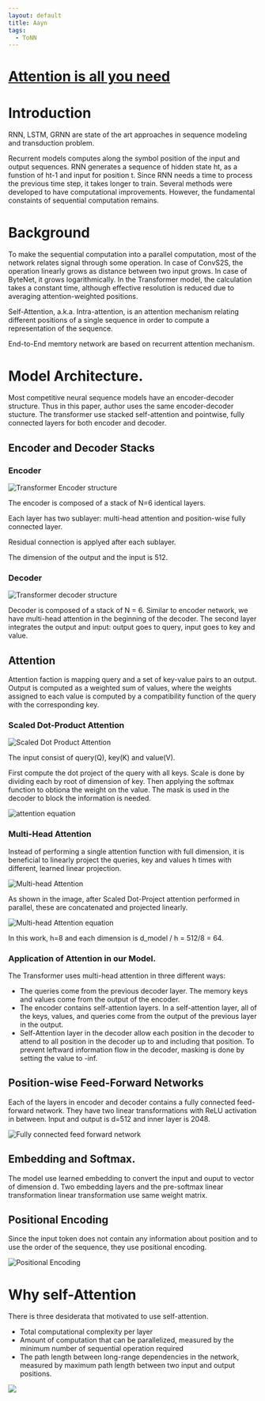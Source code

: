 ```yaml
---
layout: default
title: Aayn
tags:
  - ToNN
---
```

# [Attention is all you need](https://arxiv.org/pdf/1706.03762.pdf)

# Introduction

RNN, LSTM, GRNN are state of the art approaches in sequence modeling and transduction problem. 

Recurrent models computes along the symbol position of the input and output sequences. RNN generates a sequence of hidden state ht, as a funstion of ht-1 and input for position t. Since RNN needs a time to process the previous time step, it takes longer to train. Several methods were developed to have computational improvements. However, the fundamental constaints of sequential computation remains.

# Background

To make the sequential computation into a parallel computation, most of the network relates signal through some operation. In case of ConvS2S, the operation linearly grows as distance between two input grows. In case of ByteNet, it grows logarithmically. In the Transformer model, the calculation takes a constant time, although effective resolution is reduced due to averaging attention-weighted positions.

Self-Attention, a.k.a. Intra-attention, is an attention mechanism relating different positions of a single sequence in order to compute a representation of the sequence.

End-to-End memtory network are based on recurrent attention mechanism.

# Model Architecture.

Most competitive neural sequence models have an encoder-decoder structure. Thus in this paper, author uses the same encoder-decoder stucture. The transformer use stacked self-attention and pointwise, fully connected layers for both encoder and decoder.

## Encoder and Decoder Stacks

### Encoder

![Transformer Encoder structure](/assets/images/ToNN/aayn/Transformer_encoder.png)

The encoder is composed of a stack of N=6 identical layers. 

Each layer has two sublayer: multi-head attention and position-wise fully connected layer.

Residual connection is applyed after each sublayer. 

The dimension of the output and the input is 512.

### Decoder

![Transformer decoder structure](/assets/images/ToNN/aayn/Transformer_decoder.png)

Decoder is composed of a stack of N = 6. Similar to encoder network, we have multi-head attention in the beginning of the decoder. The second layer integrates the output and input: output goes to query, input goes to key and value.

## Attention

Attention faction is mapping query and a set of key-value pairs to an output. Output is computed as a weighted sum of values, where the weights assigned to each value is computed by a compatibility function of the query with the corresponding key.

### Scaled Dot-Product Attention

![Scaled Dot Product Attention](/assets/images/ToNN/aayn/Scaled_Dot-Project_Attention.png)

The input consist of query(Q), key(K) and value(V).

First compute the dot project of the query with all keys. Scale is done by dividing each by root of dimension of key. Then applying the softmax function to obtiona the weight on the value. The mask is used in the decoder to block the information is needed.

![attention equation](/assets/images/ToNN/aayn/Attention_equation.png)

### Multi-Head Attention

Instead of performing a single attention function with full dimension, it is beneficial to linearly project the queries, key and values h times with different, learned linear projection.

![Multi-head Attention](/assets/images/ToNN/aayn/Multi-Head_Attention.png)

As shown in the image, after Scaled Dot-Project attention performed in parallel, these are concatenated and projected linearly.

![Multi-head Attention equation](/assets/images/ToNN/aayn/Multi-Head_Attention_equation.png)

In this work, h=8 and each dimension is d_model / h = 512/8 = 64.

### Application of Attention in our Model.

The Transformer uses multi-head attention in three different ways:

* The queries come from the previous decoder layer. The memory keys and values come from the output of the encoder.
* The encoder contains self-attention layers. In a self-attention layer, all of the keys, values, and queries come from the output of the previous layer in the output.
* Self-Attention layer in the decoder allow each position in the decoder to attend to all position in the decoder up to and including that position. To prevent leftward information flow in the decoder, masking is done by setting the value to -inf.

## Position-wise Feed-Forward Networks

Each of the layers in encoder and decoder contains a fully connected feed-forward network. They have two linear transformations with ReLU activation in between. Input and output is d=512 and inner layer is 2048.

![Fully connected feed forward network](/assets/images/ToNN/aayn/FFN.png)

## Embedding and Softmax.

The model use learned embedding to convert the input and ouput to vector of dimension d. Two embedding layers and the pre-softmax linear transformation linear transformation use same weight matrix.

## Positional Encoding

Since the input token does not contain any information about position and to use the order of the sequence, they use positional encoding.

![Positional Encoding](/assets/images/ToNN/aayn/Positional_Encoding.png)

# Why self-Attention

There is three desiderata that motivated to use self-attention.

* Total computational complexity per layer
* Amount of computation that can be parallelized, measured by the minimum number of sequential operation required
* The path length between long-range dependencies in the network, measured by maximum path length between two input and output positions.

![](/assets/images/ToNN/aayn/complexity_different_network.png)